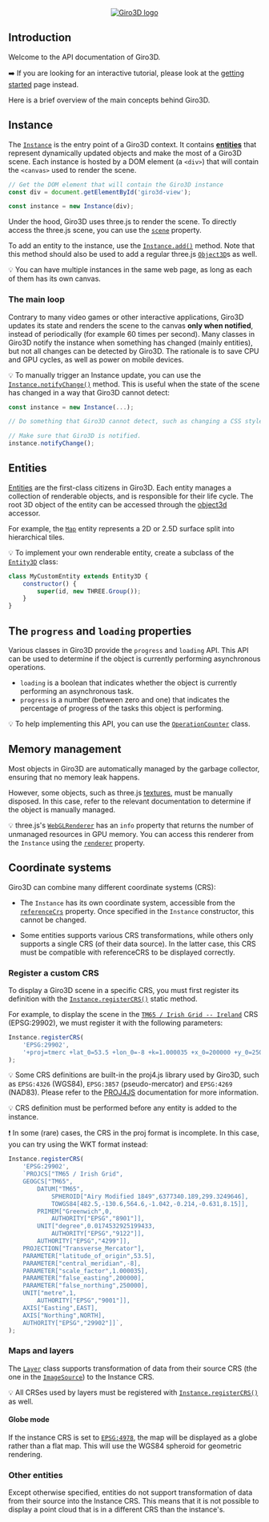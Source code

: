 <div align="center">
  <a href="https://giro3d.org">
    <img alt="Giro3D logo" src="/images/giro3d_logo.svg">
  </a>
</div>

## Introduction

Welcome to the API documentation of Giro3D.

➡️ If you are looking for an interactive tutorial, please look at the [getting started](../tutorials/getting-started.html) page instead.

Here is a brief overview of the main concepts behind Giro3D.

## Instance

The [`Instance`](./classes/core.Instance.html) is the entry point of a Giro3D context. It contains [**entities**](./modules/entities.html) that represent dynamically updated objects and make the most of a Giro3D scene. Each instance is hosted by a DOM element (a `<div>`) that will contain the `<canvas>` used to render the scene.

```js
// Get the DOM element that will contain the Giro3D instance
const div = document.getElementById('giro3d-view');

const instance = new Instance(div);
```

Under the hood, Giro3D uses three.js to render the scene. To directly access the three.js scene, you can use the [`scene`](./classes/core.Instance.html#scene) property.

To add an entity to the instance, use the [`Instance.add()`](./classes/core.Instance.html#add) method. Note that this method should also be used to add a regular three.js [`Object3D`](https://threejs.org/docs/?q=obje#api/en/core/Object3D)s as well.

💡 You can have multiple instances in the same web page, as long as each of them has its own canvas.

### The main loop

Contrary to many video games or other interactive applications, Giro3D updates its state and renders the scene to the canvas **only when notified**, instead of periodically (for example 60 times per second). Many classes in Giro3D notify the instance when something has changed (mainly entities), but not all changes can be detected by Giro3D. The rationale is to save CPU and GPU cycles, as well as power on mobile devices.

💡 To manually trigger an Instance update, you can use the [`Instance.notifyChange()`](./classes/core.Instance.html#notifyChange) method. This is useful when the state of the scene has changed in a way that Giro3D cannot detect:

```js
const instance = new Instance(...);

// Do something that Giro3D cannot detect, such as changing a CSS style.

// Make sure that Giro3D is notified.
instance.notifyChange();
```

## Entities

[Entities](./modules/entities.html) are the first-class citizens in Giro3D. Each entity manages a collection of renderable objects, and is responsible for their life cycle. The root 3D object of the entity can be accessed through the [object3d](./classes/entities.Entity3D.html#object3d) accessor.

For example, the [`Map`](./classes/entities.Map.html) entity represents a 2D or 2.5D surface split into hierarchical tiles.

💡 To implement your own renderable entity, create a subclass of the [`Entity3D`](./classes/entities.Entity3D.html) class:

```js
class MyCustomEntity extends Entity3D {
    constructor() {
        super(id, new THREE.Group());
    }
}
```

## The `progress` and `loading` properties

Various classes in Giro3D provide the `progress` and `loading` API. This API can be used to determine if the object is currently performing asynchronous operations.

-   `loading` is a boolean that indicates whether the object is currently performing an asynchronous task.
-   `progress` is a number (between zero and one) that indicates the percentage of progress of the tasks this object is performing.

💡 To help implementing this API, you can use the [`OperationCounter`](./classes/core.OperationCounter.html) class.

## Memory management

Most objects in Giro3D are automatically managed by the garbage collector, ensuring that no memory leak happens.

However, some objects, such as three.js [textures](https://threejs.org/docs/?q=texture#api/en/textures/Texture), must be manually disposed. In this case, refer to the relevant documentation to determine if the object is manually managed.

💡 three.js's [`WebGLRenderer`](https://threejs.org/docs/index.html?q=webglrenderer#api/en/renderers/WebGLRenderer.info) has an `info` property that returns the number of unmanaged resources in GPU memory. You can access this renderer from the `Instance` using the [`renderer`](./classes/core.Instance.html#renderer) property.

## Coordinate systems

Giro3D can combine many different coordinate systems (CRS):

-   The `Instance` has its own coordinate system, accessible from the [`referenceCrs`](./classes/core.Instance.html#referenceCrs) property. Once specified in the `Instance` constructor, this cannot be changed.

-   Some entities supports various CRS transformations, while others only supports a single CRS (of their data source). In the latter case, this CRS must be compatible with referenceCRS to be displayed correctly.

### Register a custom CRS

To display a Giro3D scene in a specific CRS, you must first register its definition with the [`Instance.registerCRS()`](./classes/core.Instance.html#registerCRS) static method.

For example, to display the scene in the [`TM65 / Irish Grid -- Ireland`](https://epsg.io/29902) CRS (EPSG:29902), we must register it with the following parameters:

```ts
Instance.registerCRS(
    'EPSG:29902',
    '+proj=tmerc +lat_0=53.5 +lon_0=-8 +k=1.000035 +x_0=200000 +y_0=250000 +a=6377340.189 +rf=299.3249646 +towgs84=482.5,-130.6,564.6,-1.042,-0.214,-0.631,8.15 +units=m +no_defs +type=crs',
);
```

💡 Some CRS definitions are built-in the proj4.js library used by Giro3D, such as `EPSG:4326` (WGS84), `EPSG:3857` (pseudo-mercator) and `EPSG:4269` (NAD83). Please refer to the [PROJ4JS](http://proj4js.org/) documentation for more information.

💡 CRS definition must be performed before any entity is added to the instance.

❗ In some (rare) cases, the CRS in the proj format is incomplete. In this case, you can try using the WKT format instead:

```ts
Instance.registerCRS(
    'EPSG:29902',
    `PROJCS["TM65 / Irish Grid",
    GEOGCS["TM65",
        DATUM["TM65",
            SPHEROID["Airy Modified 1849",6377340.189,299.3249646],
            TOWGS84[482.5,-130.6,564.6,-1.042,-0.214,-0.631,8.15]],
        PRIMEM["Greenwich",0,
            AUTHORITY["EPSG","8901"]],
        UNIT["degree",0.0174532925199433,
            AUTHORITY["EPSG","9122"]],
        AUTHORITY["EPSG","4299"]],
    PROJECTION["Transverse_Mercator"],
    PARAMETER["latitude_of_origin",53.5],
    PARAMETER["central_meridian",-8],
    PARAMETER["scale_factor",1.000035],
    PARAMETER["false_easting",200000],
    PARAMETER["false_northing",250000],
    UNIT["metre",1,
        AUTHORITY["EPSG","9001"]],
    AXIS["Easting",EAST],
    AXIS["Northing",NORTH],
    AUTHORITY["EPSG","29902"]]`,
);
```

### Maps and layers

The [`Layer`](./classes/core.layer.Layer.html) class supports transformation of data from their source CRS (the one in the [`ImageSource`](./classes/sources.ImageSource.html)) to the Instance CRS.

💡 All CRSes used by layers must be registered with [`Instance.registerCRS()`](./classes/core.Instance.html#registerCRS) as well.

#### Globe mode

If the instance CRS is set to [`EPSG:4978`](https://epsg.io/4978), the map will be displayed as a globe rather than a flat map. This will use the WGS84 spheroid for geometric rendering.

### Other entities

Except otherwise specified, entities do not support transformation of data from their source into the Instance CRS. This means that it is not possible to display a point cloud that is in a different CRS than the instance's.
